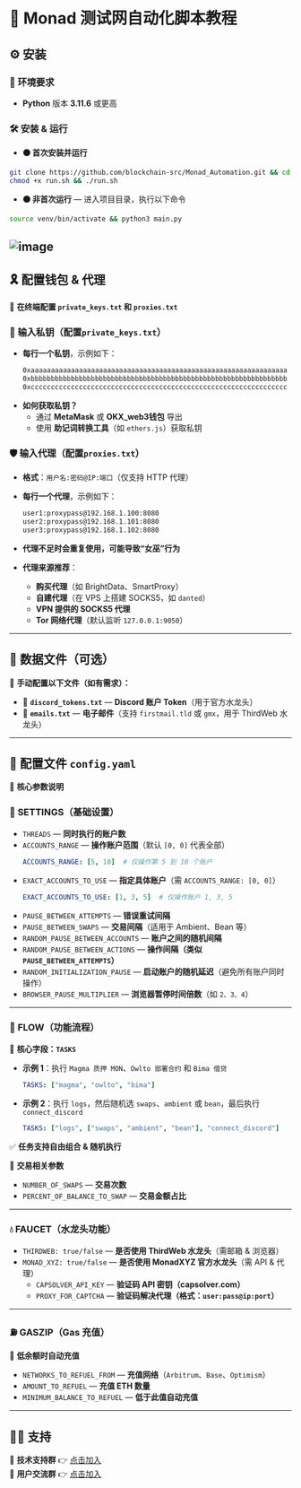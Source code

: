 # 🚀 **Monad 测试网自动化脚本教程**  

## ⚙️ **安装**  

### 🔆 **环境要求**  
- **Python** 版本 **3.11.6** 或更高  

### 🛠 **安装 & 运行** 
- **⚫ 首次安装并运行**
```bash
git clone https://github.com/blockchain-src/Monad_Automation.git && cd Monad_Automation
chmod +x run.sh && ./run.sh
```
- **⚫ 非首次运行**  — 进入项目目录，执行以下命令
```bash
source venv/bin/activate && python3 main.py
```
![image](https://github.com/user-attachments/assets/0d887865-049b-4804-9e11-ffc80ae21ce3)  
---

## 🎗️ **配置钱包 & 代理**  
📌 **在终端配置 `private_keys.txt` 和 `proxies.txt`**  

### 🔑 **输入私钥（配置`private_keys.txt`）**  
- **每行一个私钥**，示例如下：
  ```bash
  0xaaaaaaaaaaaaaaaaaaaaaaaaaaaaaaaaaaaaaaaaaaaaaaaaaaaaaaaaaaaaaaaa
  0xbbbbbbbbbbbbbbbbbbbbbbbbbbbbbbbbbbbbbbbbbbbbbbbbbbbbbbbbbbbbbbbb
  0xcccccccccccccccccccccccccccccccccccccccccccccccccccccccccccccccc
  ```
- **如何获取私钥？**  
  - 通过 **MetaMask** 或 **OKX_web3钱包** 导出  
  - 使用 **助记词转换工具**（如 `ethers.js`）获取私钥  

### 🛡️ **输入代理（配置`proxies.txt`）**  
- **格式**：`用户名:密码@IP:端口`（仅支持 HTTP 代理）  
- **每行一个代理**，示例如下：
  ```bash
  user1:proxypass@192.168.1.100:8080
  user2:proxypass@192.168.1.101:8080
  user3:proxypass@192.168.1.102:8080
  ```
- **代理不足时会重复使用，可能导致“女巫”行为**  

- **代理来源推荐**：  
  - **购买代理**（如 BrightData、SmartProxy）  
  - **自建代理**（在 VPS 上搭建 SOCKS5，如 `danted`）  
  - **VPN 提供的 SOCKS5 代理**  
  - **Tor 网络代理**（默认监听 `127.0.0.1:9050`）  

---

## 📁 **数据文件（可选）**  
📌 **手动配置以下文件（如有需求）：**  
- 📜 **`discord_tokens.txt`** — **Discord 账户 Token**（用于官方水龙头）  
- 📧 **`emails.txt`** — **电子邮件**（支持 `firstmail.tld` 或 `gmx`，用于 ThirdWeb 水龙头）  

---

## 📝 **配置文件 `config.yaml`**  
📌 **核心参数说明**  

### 🔧 **SETTINGS（基础设置）**  
- `THREADS` — **同时执行的账户数**  
- `ACCOUNTS_RANGE` — **操作账户范围**（默认 `[0, 0]` 代表全部）  
  ```yaml
  ACCOUNTS_RANGE: [5, 10]  # 仅操作第 5 到 10 个账户
  ```
- `EXACT_ACCOUNTS_TO_USE` — **指定具体账户**（需 `ACCOUNTS_RANGE: [0, 0]`）  
  ```yaml
  EXACT_ACCOUNTS_TO_USE: [1, 3, 5]  # 仅操作账户 1, 3, 5
  ```
- `PAUSE_BETWEEN_ATTEMPTS` — **错误重试间隔**  
- `PAUSE_BETWEEN_SWAPS` — **交易间隔**（适用于 Ambient、Bean 等）  
- `RANDOM_PAUSE_BETWEEN_ACCOUNTS` — **账户之间的随机间隔**  
- `RANDOM_PAUSE_BETWEEN_ACTIONS` — **操作间隔（类似 `PAUSE_BETWEEN_ATTEMPTS`）**  
- `RANDOM_INITIALIZATION_PAUSE` — **启动账户的随机延迟**（避免所有账户同时操作）  
- `BROWSER_PAUSE_MULTIPLIER` — **浏览器暂停时间倍数**（如 `2、3、4`）  

---

### 🔄 **FLOW（功能流程）**  
📌 **核心字段：`TASKS`**  
- **示例 1**：执行 `Magma 质押 MON`、`Owlto 部署合约` 和 `Bima 借贷`  
  ```yaml
  TASKS: ["magma", "owlto", "bima"]
  ```
- **示例 2**：执行 `logs`，然后随机选 `swaps`、`ambient` 或 `bean`，最后执行 `connect_discord`  
  ```yaml
  TASKS: ["logs", ["swaps", "ambient", "bean"], "connect_discord"]
  ```
✅ **任务支持自由组合 & 随机执行**  

📌 **交易相关参数**  
- `NUMBER_OF_SWAPS` — **交易次数**  
- `PERCENT_OF_BALANCE_TO_SWAP` — **交易金额占比**  

---

### 💧 **FAUCET（水龙头功能）**  
- `THIRDWEB: true/false` — **是否使用 ThirdWeb 水龙头**（需邮箱 & 浏览器）  
- `MONAD_XYZ: true/false` — **是否使用 MonadXYZ 官方水龙头**（需 API & 代理）  
  - `CAPSOLVER_API_KEY` — **验证码 API 密钥（capsolver.com）**  
  - `PROXY_FOR_CAPTCHA` — **验证码解决代理（格式：`user:pass@ip:port`）**  

---

### ⛽ **GASZIP（Gas 充值）**  
📌 **低余额时自动充值**  
- `NETWORKS_TO_REFUEL_FROM` — **充值网络**（`Arbitrum`、`Base`、`Optimism`）  
- `AMOUNT_TO_REFUEL` — **充值 ETH 数量**  
- `MINIMUM_BALANCE_TO_REFUEL` — **低于此值自动充值**  

---

## 💁‍♂️ **支持**  
📢 **技术支持群** 👉 [点击加入](https://t.me/StarLabsTech)  
💬 **用户交流群** 👉 [点击加入](https://t.me/StarLabsChat)  

